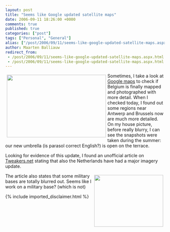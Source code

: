 ```yaml
---
layout: post
title: "Seems like Google updated satellite maps"
date: 2006-09-11 18:26:00 +0000
comments: true
published: true
categories: ["post"]
tags: ["Personal", "General"]
alias: ["/post/2006/09/11/seems-like-google-updated-satellite-maps.aspx"]
author: Maarten Balliauw
redirect_from:
 - /post/2006/09/11/seems-like-google-updated-satellite-maps.aspx.html
 - /post/2006/09/11/seems-like-google-updated-satellite-maps.aspx.html
---
```

<p><a href="/images/WindowsLiveWriter/SeemslikeGoogleupdatedsatellitemaps_906B/home%5B3%5D.jpg" mce_href="/images/WindowsLiveWriter/SeemslikeGoogleupdatedsatellitemaps_906B/home%5B3%5D.jpg" atomicselection="true"><img src="/images/WindowsLiveWriter/SeemslikeGoogleupdatedsatellitemaps_906B/home_thumb%5B3%5D.jpg" style="border: 0px none ; margin: 5px;" mce_src="/images/WindowsLiveWriter/SeemslikeGoogleupdatedsatellitemaps_906B/home_thumb%5B3%5D.jpg" align="left" border="0" height="198" width="313"></a> Sometimes, I take a look at <a href="http://maps.google.com" mce_href="http://maps.google.com">Google maps</a>&nbsp;to check if Belgium is finally mapped and photographed with more detail. When I checked today, I found out some regions near Antwerp and Brussels now are much more detailed. On my house picture, before really blurry, I can see the snapshots were taken during the summer: our new umbrella (is parasol correct English?) is open on the terrace. </p><p>Looking for evidence of this update, I found an unofficial article on <a href="http://tweakers.net/nieuws/44337/Google-Earth-zet-Nederland-op-de-kaart.html" mce_href="http://tweakers.net/nieuws/44337/Google-Earth-zet-Nederland-op-de-kaart.html">Tweakers.net</a> stating that also the Netherlands have had a major imagery update. </p><p><a href="/images/WindowsLiveWriter/SeemslikeGoogleupdatedsatellitemaps_906B/huizingen%5B3%5D.jpg" mce_href="/images/WindowsLiveWriter/SeemslikeGoogleupdatedsatellitemaps_906B/huizingen%5B3%5D.jpg" atomicselection="true"><img src="/images/WindowsLiveWriter/SeemslikeGoogleupdatedsatellitemaps_906B/huizingen_thumb%5B3%5D.jpg" style="border: 0px none ; margin: 5px;" mce_src="/images/WindowsLiveWriter/SeemslikeGoogleupdatedsatellitemaps_906B/huizingen_thumb%5B3%5D.jpg" align="right" border="0" height="164" width="218"></a> The article also states that some military bases are totally blurred out. Seems like I work on a military base? (which is not)</p>
{% include imported_disclaimer.html %}
